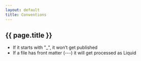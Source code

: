 ```yaml
---
layout: default
title: Conventions
---
```


{{ page.title }}
----------------

* If it starts with "_", it won’t get published
* If a file has front matter (---) it will get processed as Liquid
